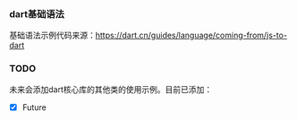 ### dart基础语法
基础语法示例代码来源：https://dart.cn/guides/language/coming-from/js-to-dart

### TODO
未来会添加dart核心库的其他类的使用示例。目前已添加：
- [x] Future